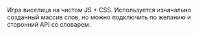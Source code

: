 Игра виселица на чистом JS + CSS. Используется изначально созданный массив слов, но можно подключить по желанию и сторонний API со словарем. 
